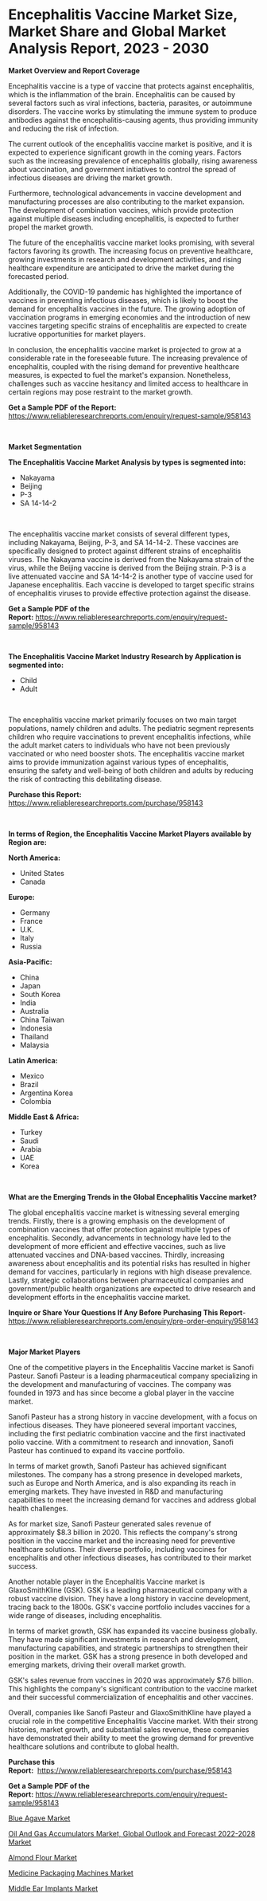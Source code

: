 <p><h1>Encephalitis Vaccine Market Size, Market Share and Global Market Analysis Report, 2023 - 2030</h1></p><p><strong>Market Overview and Report Coverage</strong></p>
<p><p>Encephalitis vaccine is a type of vaccine that protects against encephalitis, which is the inflammation of the brain. Encephalitis can be caused by several factors such as viral infections, bacteria, parasites, or autoimmune disorders. The vaccine works by stimulating the immune system to produce antibodies against the encephalitis-causing agents, thus providing immunity and reducing the risk of infection.</p><p>The current outlook of the encephalitis vaccine market is positive, and it is expected to experience significant growth in the coming years. Factors such as the increasing prevalence of encephalitis globally, rising awareness about vaccination, and government initiatives to control the spread of infectious diseases are driving the market growth.</p><p>Furthermore, technological advancements in vaccine development and manufacturing processes are also contributing to the market expansion. The development of combination vaccines, which provide protection against multiple diseases including encephalitis, is expected to further propel the market growth.</p><p>The future of the encephalitis vaccine market looks promising, with several factors favoring its growth. The increasing focus on preventive healthcare, growing investments in research and development activities, and rising healthcare expenditure are anticipated to drive the market during the forecasted period.</p><p>Additionally, the COVID-19 pandemic has highlighted the importance of vaccines in preventing infectious diseases, which is likely to boost the demand for encephalitis vaccines in the future. The growing adoption of vaccination programs in emerging economies and the introduction of new vaccines targeting specific strains of encephalitis are expected to create lucrative opportunities for market players.</p><p>In conclusion, the encephalitis vaccine market is projected to grow at a considerable rate in the foreseeable future. The increasing prevalence of encephalitis, coupled with the rising demand for preventive healthcare measures, is expected to fuel the market's expansion. Nonetheless, challenges such as vaccine hesitancy and limited access to healthcare in certain regions may pose restraint to the market growth.</p></p>
<p><strong>Get a Sample PDF of the Report:</strong> <a href="https://www.reliableresearchreports.com/enquiry/request-sample/958143">https://www.reliableresearchreports.com/enquiry/request-sample/958143</a></p>
<p>&nbsp;</p>
<p><strong>Market Segmentation</strong></p>
<p><strong>The Encephalitis Vaccine Market Analysis by types is segmented into:</strong></p>
<p><ul><li>Nakayama</li><li>Beijing</li><li>P-3</li><li>SA 14-14-2</li></ul></p>
<p>&nbsp;</p>
<p><p>The encephalitis vaccine market consists of several different types, including Nakayama, Beijing, P-3, and SA 14-14-2. These vaccines are specifically designed to protect against different strains of encephalitis viruses. The Nakayama vaccine is derived from the Nakayama strain of the virus, while the Beijing vaccine is derived from the Beijing strain. P-3 is a live attenuated vaccine and SA 14-14-2 is another type of vaccine used for Japanese encephalitis. Each vaccine is developed to target specific strains of encephalitis viruses to provide effective protection against the disease.</p></p>
<p><strong>Get a Sample PDF of the Report:</strong>&nbsp;<a href="https://www.reliableresearchreports.com/enquiry/request-sample/958143">https://www.reliableresearchreports.com/enquiry/request-sample/958143</a></p>
<p>&nbsp;</p>
<p><strong>The Encephalitis Vaccine Market Industry Research by Application is segmented into:</strong></p>
<p><ul><li>Child</li><li>Adult</li></ul></p>
<p>&nbsp;</p>
<p><p>The encephalitis vaccine market primarily focuses on two main target populations, namely children and adults. The pediatric segment represents children who require vaccinations to prevent encephalitis infections, while the adult market caters to individuals who have not been previously vaccinated or who need booster shots. The encephalitis vaccine market aims to provide immunization against various types of encephalitis, ensuring the safety and well-being of both children and adults by reducing the risk of contracting this debilitating disease.</p></p>
<p><strong>Purchase this Report:</strong>&nbsp; <a href="https://www.reliableresearchreports.com/purchase/958143">https://www.reliableresearchreports.com/purchase/958143</a></p>
<p>&nbsp;</p>
<p><strong>In terms of Region, the Encephalitis Vaccine Market Players available by Region are:</strong></p>
<p>
    <p> <strong> North America: </strong>
        <ul>
            <li>United States</li>
            <li>Canada</li>
        </ul>
        </p> 
    <p> <strong> Europe: </strong>
        <ul>
            <li>Germany</li>
            <li>France</li>
            <li>U.K.</li>
            <li>Italy</li>
            <li>Russia</li>
        </ul>
        </p> 
    <p> <strong> Asia-Pacific: </strong>
        <ul>
            <li>China</li>
            <li>Japan</li>
            <li>South Korea</li>
            <li>India</li>
            <li>Australia</li>
            <li>China Taiwan</li>
            <li>Indonesia</li>
            <li>Thailand</li>
            <li>Malaysia</li>
        </ul>
        </p> 
    <p> <strong> Latin America: </strong>
        <ul>
            <li>Mexico</li>
            <li>Brazil</li>
            <li>Argentina Korea</li>
            <li>Colombia</li>
        </ul>
        </p> 
    <p> <strong> Middle East & Africa: </strong>
        <ul>
            <li>Turkey</li>
            <li>Saudi</li>
            <li>Arabia</li>
            <li>UAE</li>
            <li>Korea</li>
        </ul>
    </p>
    </p>
<p>&nbsp;</p>
<p><strong>What are the Emerging Trends in the Global Encephalitis Vaccine market?</strong></p>
<p><p>The global encephalitis vaccine market is witnessing several emerging trends. Firstly, there is a growing emphasis on the development of combination vaccines that offer protection against multiple types of encephalitis. Secondly, advancements in technology have led to the development of more efficient and effective vaccines, such as live attenuated vaccines and DNA-based vaccines. Thirdly, increasing awareness about encephalitis and its potential risks has resulted in higher demand for vaccines, particularly in regions with high disease prevalence. Lastly, strategic collaborations between pharmaceutical companies and government/public health organizations are expected to drive research and development efforts in the encephalitis vaccine market.</p></p>
<p><strong>Inquire or Share Your Questions If Any Before Purchasing This Report</strong>- <a href="https://www.reliableresearchreports.com/enquiry/pre-order-enquiry/958143">https://www.reliableresearchreports.com/enquiry/pre-order-enquiry/958143</a></p>
<p>&nbsp;</p>
<p><strong>Major Market Players</strong></p>
<p><p>One of the competitive players in the Encephalitis Vaccine market is Sanofi Pasteur. Sanofi Pasteur is a leading pharmaceutical company specializing in the development and manufacturing of vaccines. The company was founded in 1973 and has since become a global player in the vaccine market. </p><p>Sanofi Pasteur has a strong history in vaccine development, with a focus on infectious diseases. They have pioneered several important vaccines, including the first pediatric combination vaccine and the first inactivated polio vaccine. With a commitment to research and innovation, Sanofi Pasteur has continued to expand its vaccine portfolio.</p><p>In terms of market growth, Sanofi Pasteur has achieved significant milestones. The company has a strong presence in developed markets, such as Europe and North America, and is also expanding its reach in emerging markets. They have invested in R&D and manufacturing capabilities to meet the increasing demand for vaccines and address global health challenges.</p><p>As for market size, Sanofi Pasteur generated sales revenue of approximately $8.3 billion in 2020. This reflects the company's strong position in the vaccine market and the increasing need for preventive healthcare solutions. Their diverse portfolio, including vaccines for encephalitis and other infectious diseases, has contributed to their market success.</p><p>Another notable player in the Encephalitis Vaccine market is GlaxoSmithKline (GSK). GSK is a leading pharmaceutical company with a robust vaccine division. They have a long history in vaccine development, tracing back to the 1800s. GSK's vaccine portfolio includes vaccines for a wide range of diseases, including encephalitis.</p><p>In terms of market growth, GSK has expanded its vaccine business globally. They have made significant investments in research and development, manufacturing capabilities, and strategic partnerships to strengthen their position in the market. GSK has a strong presence in both developed and emerging markets, driving their overall market growth.</p><p>GSK's sales revenue from vaccines in 2020 was approximately $7.6 billion. This highlights the company's significant contribution to the vaccine market and their successful commercialization of encephalitis and other vaccines.</p><p>Overall, companies like Sanofi Pasteur and GlaxoSmithKline have played a crucial role in the competitive Encephalitis Vaccine market. With their strong histories, market growth, and substantial sales revenue, these companies have demonstrated their ability to meet the growing demand for preventive healthcare solutions and contribute to global health.</p></p>
<p><strong>Purchase this Report:</strong>&nbsp;&nbsp;<a href="https://www.reliableresearchreports.com/purchase/958143">https://www.reliableresearchreports.com/purchase/958143</a></p>
<p></p>
<p><strong>Get a Sample PDF of the Report:</strong>&nbsp;<a href="https://www.reliableresearchreports.com/enquiry/request-sample/958143">https://www.reliableresearchreports.com/enquiry/request-sample/958143</a></p>
<p><p><a href="https://www.reportprime.com/blue-agave-r6271">Blue Agave Market</a></p><p><a href="https://issuu.com/reportprime-2/docs/oil-and-gas-accumulators-market-global-outlook-and?fr=xKAE9_zU1NQ">Oil And Gas Accumulators Market, Global Outlook and Forecast 2022-2028 Market</a></p><p><a href="https://www.reportprime.com/almond-flour-r6269">Almond Flour Market</a></p><p><a href="https://medium.com/@edenkrajcik/medicine-packaging-machines-market-size-growth-forecast-2023-2030-438dcc55adf0">Medicine Packaging Machines Market</a></p><p><a href="https://www.linkedin.com/pulse/decoding-middle-ear-implants-market-deep-dive-latest-trends-ufbce/">Middle Ear Implants Market</a></p></p>